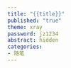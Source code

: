 ```yaml
---
title: "{{title}}"
published: "true"
theme: xray
password: jz1234
abstract: hidden
categories:
- 随笔
---
```

